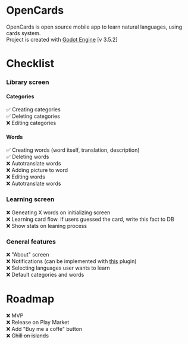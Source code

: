 # OpenCards

OpenCards is open source mobile app to learn natural languages, using cards system.\
Project is created with [Godot Engine](https://godotengine.org/) [v 3.5.2]

# Checklist

### Library screen

#### Categories

:white_check_mark: Creating categories\
:white_check_mark: Deleting categories\
:x: Editing categories

#### Words

:white_check_mark: Creating words (word itself, translation, description)\
:white_check_mark: Deleting words\
:x: Autotranslate words\
:x: Adding picture to word\
:x: Editing words\
:x: Autotranslate words

### Learning screen

:x: Geneating X words on initializing screen\
:x: Learning card flow. If users guessed the card, write this fact to DB\
:x: Show stats on leaning process

### General features

:x: "About" screen\
:x: Notifications (can be implemented with [this](https://github.com/DrMoriarty/godot-local-notification) plugin)\
:x: Selecting languages user wants to learn\
:x: Default categories and words

# Roadmap

:x: MVP\
:x: Release on Play Market\
:x: Add "Buy me a coffe" button\
:x: ~~Chill on islands~~
